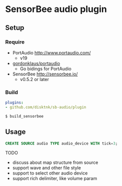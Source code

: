 # SensorBee audio plugin

## Setup

### Require

* PortAudio http://www.portaudio.com/
    * v19
* [gordonklaus/portaudio](https://github.com/gordonklaus/portaudio)
    * Go bidings for PortAudio
* SensorBee http://sensorbee.io/
    * v0.5.2 or later

### Build

```yaml
plugins:
- github.com/disktnk/sb-audio/plugin
```

```bash
$ build_sensorbee
```

## Usage

```sql
CREATE SOURCE audio TYPE audio_device WITH tick=3;
```

TODO

* discuss about map structure from source
* support wave and other file style
* support to select other audio device
* support rich delimiter, like volume param
